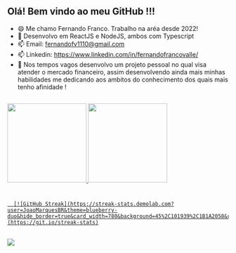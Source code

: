 ## Olá! Bem vindo ao meu GitHub !!!
 <div>
 
 
- 😄 Me chamo Fernando Franco. Trabalho na aréa desde 2022!
- 🌱 Desenvolvo em ReactJS e NodeJS, ambos com Typescript
- 📫 Email: fernandofv1110@gmail.com
- 📫 Linkedin: https://www.linkedin.com/in/fernandofrancovalle/
- 🚀 Nos tempos vagos desenvolvo um projeto pessoal no qual visa atender o mercado financeiro, assim desenvolvendo ainda mais minhas habilidades me dedicando aos ambitos do conhecimento dos quais mais tenho afinidade !
 
 ##
 
  <a href="https://github.com/JoaoMarquesBR">
  <img height="180em" src="https://github-readme-stats.vercel.app/api/top-langs/?username=JoaoMarquesBR&layout=compact&langs_count=7&theme=aura"/>
  <img height="180em" src="https://github-readme-stats.vercel.app/api?username=JoaoMarquesBR&show_icons=true&theme=aura&include_all_commits=true&count_private=true"/>
 
  
  #
      [![GitHub Streak](https://streak-stats.demolab.com?user=JoaoMarquesBR&theme=blueberry-duo&hide_border=true&card_width=780&background=45%2C101939%2C1B1A2058&ring=69EBD0E8&currStreakNum=FFFFFF&dates=FFFFFFA5)](https://git.io/streak-stats)

   ##
<div> 
  <a href="https://www.linkedin.com/in/fernando-franco-valle-5799b4204" target="_blank"><img src="https://img.shields.io/badge/-LinkedIn-%230077B5?style=for-the-badge&logo=linkedin&logoColor=white" target="_blank"></a> 
  
</div>
